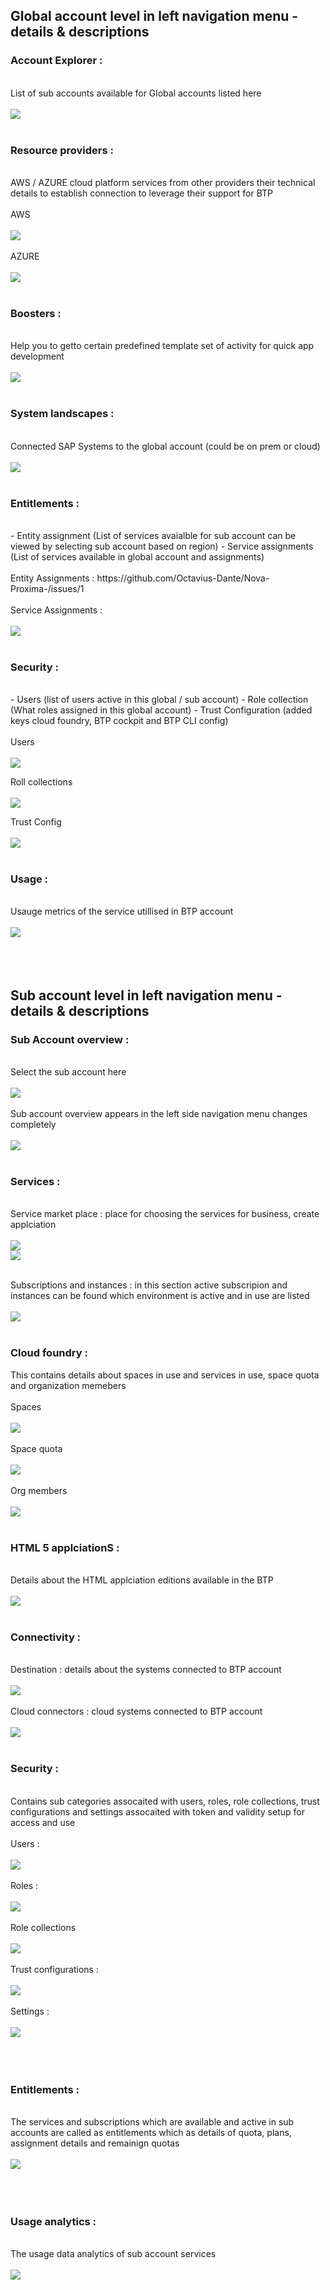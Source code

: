 ## Global account level in left navigation menu - details & descriptions 

### Account Explorer : 
</br>
List of sub accounts available for Global accounts listed here 
</br>
</br>
    <img src="./files/1_trial_account.png" >
</br>
</br>
	
### Resource providers : 
</br>
AWS / AZURE cloud platform services from other providers their technical details to establish connection to leverage their support for BTP
</br>
</br>
AWS
</br>
</br>
    <img src="./files/2.res.prov_1.png" >
</br>
</br>
AZURE
</br>
</br>
    <img src="./files/2.res.prov_2.png" >
</br>
</br>

### Boosters : 
</br>
Help you to getto certain predefined template set of activity for quick app development
</br>
</br>
    <img src="./files/3.BOOSTERS.png" >
</br>
</br>

### System landscapes :
</br>
Connected SAP Systems to the global account (could be on prem or cloud) 
</br>
</br>
    <img src="./files/4.system_landscapes.png" >
</br>
</br>

### Entitlements : 
</br>
- Entity assignment (List of services avaialble for sub account can be viewed by selecting sub account based on region)
- Service assignments (List of services available in global account and assignments)
</br>
</br>
Entity Assignments : https://github.com/Octavius-Dante/Nova-Proxima-/issues/1
</br>
</br>
Service Assignments : 
</br>
</br>
<img src="./files/4.service_assignment.png" >
</br>
</br>

### Security : 
</br>
- Users (list of users active in this global / sub account)
- Role collection (What roles assigned in this global account)
- Trust Configuration (added keys cloud foundry, BTP cockpit and BTP CLI config)
</br>
</br>
Users
</br>
</br>
<img src="./files/5.1users.png" >
</br>

Roll collections
</br>
</br>
<img src="./files/5.2roll_collection.png" >
</br>

Trust Config
</br>
</br>
<img src="./files/5.3trust_config.png" >
</br>
</br>

### Usage : 
</br>
Usauge metrics of the service utillised in BTP account 
</br>
</br>
    <img src="./files/6.usage.png" >
</br>
</br>
</br>
</br>

## Sub account level in left navigation menu - details & descriptions 

### Sub Account overview :
</br>
Select the sub account here
</br>
</br>
<img src="./files/7.SUB_1.png" >
</br>
</br>
Sub account overview appears in the left side navigation menu changes completely 
</br>
</br>
<img src="./files/8.SUB_2.png" >
</br>
</br>

### Services :

</br>
Service market place : place for choosing the services for business, create applciation 
</br>
</br>
<img src="./files/9.SUB_3.png" >
</br>
<img src="./files/10.SUB_4.png" >
</br>
</br>

Subscriptions and instances : in this section active subscripion and instances can be found which environment is active and in use are listed 
</br>
</br>
<img src="./files/11.SUB_5.png" >
</br>
</br>

### Cloud foundry :

This contains details about spaces in use and services in use, space quota and organization memebers
</br>    
Spaces 
</br>
</br>
<img src="./files/12.SUB_6.png" >
</br>
</br>
Space quota
</br>
</br>
<img src="./files/13.SUB_7.png" >
</br>
</br>
Org members 
</br>
</br>
<img src="./files/14.SUB_8.png" >
</br>
</br>

### HTML 5 applciationS :

</br>    
Details about the HTML applciation editions available in the BTP 
</br>
</br>
<img src="./files/15.SUB_9.png" >
</br>
</br>

### Connectivity :

</br>    
Destination : details about the systems connected to BTP account 
</br>
</br>
<img src="./files/16.SUB_10.png" >
</br>
</br>    
Cloud connectors : cloud systems connected to BTP account 
</br>
</br>
<img src="./files/17.SUB_11.png" >
</br>
</br>

### Security :

</br>    
Contains sub categories assocaited with users, roles, role collections, trust configurations and settings assocaited with token and validity setup for access and use
</br>
</br>
Users : 
</br>
</br>
<img src="./files/18.SUB_12.png" >
</br>
</br>
Roles :
</br>
</br>
<img src="./files/19.SUB_13.png" >
</br>
</br>
Role collections
</br>
</br>
<img src="./files/20.SUB_14.png" >
</br>
</br>
Trust configurations : 
</br>
</br>
<img src="./files/21.SUB_15.png" >
</br>
</br>
Settings : 
</br>
</br>
<img src="./files/22.SUB_16.png" >
</br>
</br>
</br>
</br>

### Entitlements :
</br>
The services and subscriptions which are available and active in sub accounts are called as entitlements which as details of quota, plans, assignment details and remainign quotas
</br>
</br>
<img src="./files/23.SUB_17.png" >
</br>
</br>
</br>
</br>

### Usage analytics :
</br>
The usage data analytics of sub account services 
</br>
</br>
<img src="./files/24.SUB_18.png" >
</br>
</br>

